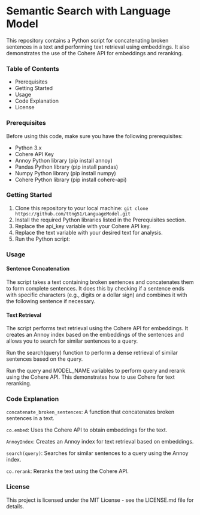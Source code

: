 # Semantic Search with Language Model
This repository contains a Python script for concatenating broken sentences in a text and performing text retrieval using embeddings. It also demonstrates the use of the Cohere API for embeddings and reranking.

### Table of Contents
- Prerequisites
- Getting Started
- Usage
- Code Explanation
- License
### Prerequisites
Before using this code, make sure you have the following prerequisites:
- Python 3.x
- Cohere API Key
- Annoy Python library (pip install annoy)
- Pandas Python library (pip install pandas)
- Numpy Python library (pip install numpy)
- Cohere Python library (pip install cohere-api)

### Getting Started
1. Clone this repository to your local machine:
``` git clone https://github.com/ttng51/LanguageModel.git ```
2. Install the required Python libraries listed in the Prerequisites section.
3. Replace the api_key variable with your Cohere API key.
4. Replace the text variable with your desired text for analysis.
5. Run the Python script:

### Usage
#### Sentence Concatenation
The script takes a text containing broken sentences and concatenates them to form complete sentences. It does this by checking if a sentence ends with specific characters (e.g., digits or a dollar sign) and combines it with the following sentence if necessary.

#### Text Retrieval
The script performs text retrieval using the Cohere API for embeddings. It creates an Annoy index based on the embeddings of the sentences and allows you to search for similar sentences to a query.

Run the search(query) function to perform a dense retrieval of similar sentences based on the query.

Run the query and MODEL_NAME variables to perform query and rerank using the Cohere API. This demonstrates how to use Cohere for text reranking.
### Code Explanation
```concatenate_broken_sentences```: A function that concatenates broken sentences in a text.

```co.embed```: Uses the Cohere API to obtain embeddings for the text.

```AnnoyIndex```: Creates an Annoy index for text retrieval based on embeddings.

```search(query)```: Searches for similar sentences to a query using the Annoy index.

```co.rerank```: Reranks the text using the Cohere API.

### License
This project is licensed under the MIT License - see the LICENSE.md file for details.
